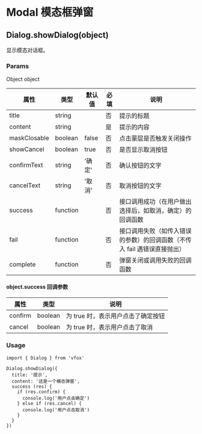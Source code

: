 # Modal 模态框弹窗

## Dialog.showDialog(object)

显示模态对话框。

### Params

Object object

| 属性         | 类型     | 默认值 | 必填 | 说明                                                                     |
| ------------ | -------- | ------ | ---- | ------------------------------------------------------------------------ |
| title        | string   |        | 否   | 提示的标题                                                               |
| content      | string   |        | 是   | 提示的内容                                                               |
| maskClosable | boolean  | false  | 否   | 点击蒙层是否触发关闭操作                                                 |
| showCancel   | boolean  | true   | 否   | 是否显示取消按钮                                                         |
| confirmText  | string   | '确定' | 否   | 确认按钮的文字                                                           |
| cancelText   | string   | '取消' | 否   | 取消按钮的文字                                                           |
| success      | function |        | 否   | 接口调用成功（在用户做出选择后，如取消，确定）的回调函数                 |
| fail         | function |        | 否   | 接口调用失败（如传入错误的参数）的回调函数（不传入 fail 遇错误直接抛出） |
| complete     | function |        | 否   | 弹窗关闭或调用失败的回调函数                                             |

#### object.success 回调参数

| 属性    | 类型    | 说明                               |
| ------- | ------- | ---------------------------------- |
| confirm | boolean | 为 true 时，表示用户点击了确定按钮 |
| cancel  | boolean | 为 true 时，表示用户点击了取消     |

### Usage

```
import { Dialog } from 'vfox'

Dialog.showDialog({
  title: '提示',
  content: '这是一个模态弹窗',
  success (res) {
    if (res.confirm) {
      console.log('用户点击确定')
    } else if (res.cancel) {
      console.log('用户点击取消')
    }
  }
})
```
